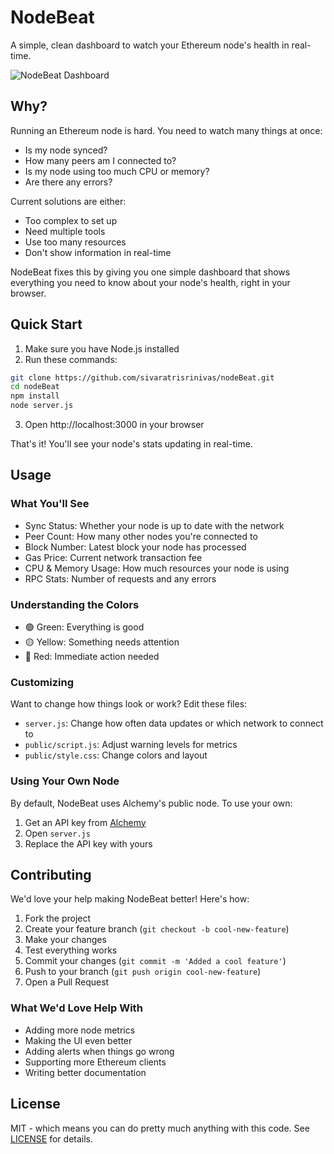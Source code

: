 # NodeBeat

A simple, clean dashboard to watch your Ethereum node's health in real-time.

![NodeBeat Dashboard](dashboard-screenshot.png)

## Why?

Running an Ethereum node is hard. You need to watch many things at once:
- Is my node synced?
- How many peers am I connected to?
- Is my node using too much CPU or memory?
- Are there any errors?

Current solutions are either:
- Too complex to set up
- Need multiple tools
- Use too many resources
- Don't show information in real-time

NodeBeat fixes this by giving you one simple dashboard that shows everything you need to know about your node's health, right in your browser.

## Quick Start

1. Make sure you have Node.js installed
2. Run these commands:
```bash
git clone https://github.com/sivaratrisrinivas/nodeBeat.git
cd nodeBeat
npm install
node server.js
```
3. Open http://localhost:3000 in your browser

That's it! You'll see your node's stats updating in real-time.

## Usage

### What You'll See
- Sync Status: Whether your node is up to date with the network
- Peer Count: How many other nodes you're connected to
- Block Number: Latest block your node has processed
- Gas Price: Current network transaction fee
- CPU & Memory Usage: How much resources your node is using
- RPC Stats: Number of requests and any errors

### Understanding the Colors
- 🟢 Green: Everything is good
- 🟡 Yellow: Something needs attention
- 🔴 Red: Immediate action needed

### Customizing
Want to change how things look or work? Edit these files:
- `server.js`: Change how often data updates or which network to connect to
- `public/script.js`: Adjust warning levels for metrics
- `public/style.css`: Change colors and layout

### Using Your Own Node
By default, NodeBeat uses Alchemy's public node. To use your own:
1. Get an API key from [Alchemy](https://www.alchemy.com/)
2. Open `server.js`
3. Replace the API key with yours

## Contributing

We'd love your help making NodeBeat better! Here's how:

1. Fork the project
2. Create your feature branch (`git checkout -b cool-new-feature`)
3. Make your changes
4. Test everything works
5. Commit your changes (`git commit -m 'Added a cool feature'`)
6. Push to your branch (`git push origin cool-new-feature`)
7. Open a Pull Request

### What We'd Love Help With
- Adding more node metrics
- Making the UI even better
- Adding alerts when things go wrong
- Supporting more Ethereum clients
- Writing better documentation

## License

MIT - which means you can do pretty much anything with this code. See [LICENSE](LICENSE) for details.